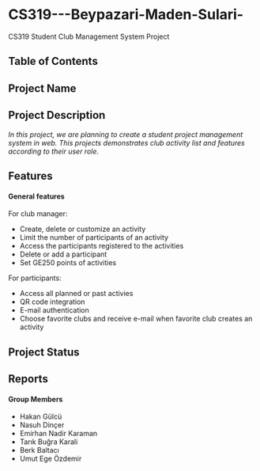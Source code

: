 # CS319---Beypazari-Maden-Sulari-
CS319 Student Club Management System Project

## Table of Contents 

## Project Name 

## Project Description
  _In this project, we are planning to create a student project management system in web. This projects demonstrates club activity list and features according to their user role._

## Features

  #### General features  
  
  
  For club manager:  
  - Create, delete or customize an activity  
  - Limit the number of participants of an activity  
  - Access the participants registered to the activities  
  - Delete or add a participant  
  - Set GE250 points of activities
  
  For participants:  
  - Access all planned or past activies  
  - QR code integration  
  - E-mail authentication  
  - Choose favorite clubs and receive e-mail when favorite club creates an activity
    

## Project Status 

## Reports


#### Group Members
- Hakan Gülcü
- Nasuh Dinçer
- Emirhan Nadir Karaman
- Tarık Buğra Karali
- Berk Baltacı
- Umut Ege Özdemir
